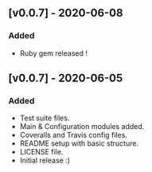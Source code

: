 ## [v0.0.7] - 2020-06-08

### Added
* Ruby gem released !

## [v0.0.7] - 2020-06-05

### Added
* Test suite files.
* Main & Configuration modules added.
* Coveralls and Travis config files.
* README setup with basic structure.
* LICENSE file.
* Initial release :)
